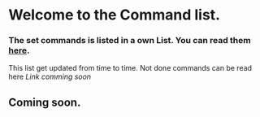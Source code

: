 # Welcome to the Command list.
### The set commands is listed in a own List. You can read them [here](./setcommands.md).
This list get updated from time to time. Not done commands can be read here *Link comming soon*

## Coming soon.